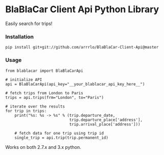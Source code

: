 <h1>BlaBlaCar Client Api Python Library</h1>

<p>Easily search for trips!</p>

<h3>Installation</h3>

```
pip install git+git://github.com/arrrlo/BlaBlaCar-Client-Api@master
```

<h3>Usage</h3>

```
from blablacar import BlaBlaCarApi

# initialize API
api = BlaBlaCarApi(api_key="__your_blablacar_api_key_here__")

# fetch trips from London to Paris
trips = api.trips(frm="London", to="Paris")

# iterate over the results
for trip in trips:
	print("%s: %s -> %s" % (trip.departure_date, 
							trip.departure_place['address'], 
							trip.arrival_place['address']))

	# fetch data for one trip using trip id
	single_trip = api.trip(trip.permanent_id)
```

<p>Works on both 2.7.x and 3.x python.</p>